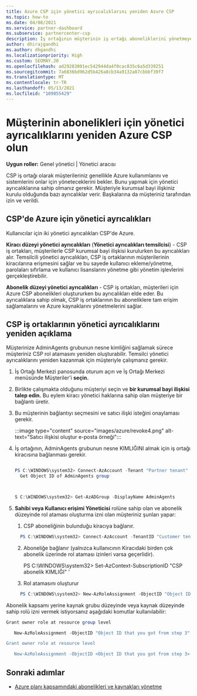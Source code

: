 ```yaml
---
title: Azure CSP için yönetici ayrıcalıklarını yeniden Azure CSP
ms.topic: how-to
ms.date: 04/08/2021
ms.service: partner-dashboard
ms.subservice: partnercenter-csp
description: İş ortağının müşterinin iş ortağı aboneliklerini yönetmeye yardımcı olmak için müşterilerin iş ortağının yönetici ayrıcalıklarını yeniden Azure CSP öğrenin.
author: dhirajgandhi
ms.author: dhgandhi
ms.localizationpriority: High
ms.custom: SEOMAY.20
ms.openlocfilehash: ad29283001ec542944da4f0cac835c6a5d339251
ms.sourcegitcommit: 7a6836bd962d5b426a8cb34a9132a87cbbbf39f7
ms.translationtype: MT
ms.contentlocale: tr-TR
ms.lasthandoff: 05/13/2021
ms.locfileid: "109855429"
---
```

# <a name="reinstate-admin-privileges-for-a-customers-azure-csp-subscriptions"></a>Müşterinin abonelikleri için yönetici ayrıcalıklarını yeniden Azure CSP olun  

**Uygun roller:** Genel yönetici | Yönetici aracısı

CSP iş ortağı olarak müşterileriniz genellikle Azure kullanımlarını ve sistemlerini onlar için yöneteceklerini bekler. Bunu yapmak için yönetici ayrıcalıklarına sahip olmanız gerekir. Müşteriyle kurumsal bayi ilişkiniz kurulu olduğunda bazı ayrıcalıklar verir. Başkalarına da müşteriniz tarafından izin ve verildi.

## <a name="admin-privileges-for-azure-in-csp"></a>CSP'de Azure için yönetici ayrıcalıkları

Kullanıcılar için iki yönetici ayrıcalıkları CSP'de Azure.

**Kiracı düzeyi yönetici ayrıcalıkları** (**Yönetici ayrıcalıkları temsilcisi**) - CSP iş ortakları, müşterilerle CSP kurumsal bayi ilişkisi kurulurken bu ayrıcalıkları alır. Temsilcili yönetici ayrıcalıkları, CSP iş ortaklarının müşterilerinin kiracılarına erişmesini sağlar ve bu sayede kullanıcı ekleme/yönetme, parolaları sıfırlama ve kullanıcı lisanslarını yönetme gibi yönetim işlevlerini gerçekleştirebilir.

**Abonelik düzeyi yönetici ayrıcalıkları** - CSP iş ortakları, müşterileri için Azure CSP abonelikleri oluştururken bu ayrıcalıkları elde eder. Bu ayrıcalıklara sahip olmak, CSP iş ortaklarının bu aboneliklere tam erişim sağlamalarını ve Azure kaynaklarını yönetmelerini sağlar.

## <a name="reinstate-csp-partners-admin-privileges"></a>CSP iş ortaklarının yönetici ayrıcalıklarını yeniden açıklama

Müşterinize AdminAgents grubunun nesne kimliğini sağlamak sürece müşteriniz CSP rol atamasını yeniden oluşturabilir. Temsilci yönetici ayrıcalıklarını yeniden kazanmak için müşteriyle çalışmanız gerekir.

1. İş Ortağı Merkezi panosunda oturum açın ve İş Ortağı Merkezi menüsünde Müşteriler'i **seçin.**

2. Birlikte çalışmakta olduğunu müşteriyi seçin ve **bir kurumsal bayi ilişkisi talep edin.** Bu eylem kiracı yönetici haklarına sahip olan müşteriye bir bağlantı üretir.

3. Bu müşterinin bağlantıyı seçmesini ve satıcı ilişki isteğini onaylaması gerekir.

   :::image type="content" source="images/azure/revoke4.png" alt-text="Satıcı ilişkisi oluştur e-posta örneği":::

4. İş ortağının, AdminAgents grubunun nesne KIMLIĞINI almak için iş ortağı kiracısına bağlanması gerekir.

  
    ```powershell

    PS C:\WINDOWS\system32> Connect-AzAccount -Tenant "Partner tenant"
      Get Object ID of AdminAgents group
   
    

   S C:\WINDOWS\system32> Get-AzADGroup -DisplayName AdminAgents
    ```


5. **Sahibi veya Kullanıcı erişimi Yöneticisi** rolüne sahip olan ve abonelik düzeyinde rol ataması oluşturma izni olan müşteriniz şunları yapar:


    1. CSP aboneliğinin bulunduğu kiracıya bağlanır.
      ```powershell
        PS C:\WINDOWS\system32> Connect-AzAccount -TenantID "Customer tenant"
      ```

    2. Aboneliğe bağlanır (yalnızca kullanıcının Kiracıdaki birden çok abonelik üzerinde rol ataması izinleri varsa geçerlidir).
   
         PS C:\WINDOWS\system32> Set-AzContext-SubscriptionID "CSP abonelik KIMLIĞI" '


    3. Rol atamasını oluşturur
    
    ```powershell
      PS C:\WINDOWS\system32> New-AzRoleAssignment -ObjectID "Object ID of the Admin Agents group- needs to be provided by partner" -RoleDefinitionName "Owner" -Scope "/subscriptions/CSP subscription ID"
    ```


Abonelik kapsamı yerine kaynak grubu düzeyinde veya kaynak düzeyinde sahip rolü izni vermek istiyorsanız aşağıdaki komutlar kullanılabilir:


```powershell
Grant owner role at resource group level

   New-AzRoleAssignment -ObjectID "Object ID that you got from step 3" -RoleDefinitionName Owner -Scope "/subscriptions/"SubscriptionID of CSP subscription"/resourceGroups/"Resource group name"

Grant owner role at resource level

   New-AzRoleAssignment -ObjectID <Object ID that you got from step 3> -RoleDefinitionName Owner -Scope "Resource URI"
```


## <a name="next-steps"></a>Sonraki adımlar

- [Azure planı kapsamındaki abonelikleri ve kaynakları yönetme](azure-plan-manage.md)
